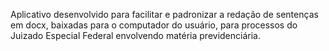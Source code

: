 Aplicativo desenvolvido para facilitar e padronizar a redação de sentenças em docx, baixadas para o computador do usuário, para processos do Juizado Especial Federal envolvendo matéria previdenciária.
